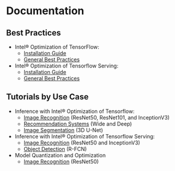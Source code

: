 # Documentation

## Best Practices

* Intel® Optimization of TensorFlow:
    * [Installation Guide](https://software.intel.com/en-us/articles/intel-optimization-for-tensorflow-installation-guide)
    * [General Best Practices](/docs/general/tensorflow/GeneralBestPractices.md)
* Intel® Optimization of Tensorflow Serving:
    * [Installation Guide](/docs/general/tensorflow_serving/InstallationGuide.md)
    * [General Best Practices](/docs/general/tensorflow_serving/GeneralBestPractices.md)
    
## Tutorials by Use Case

* Inference with Intel® Optimization of Tensorflow:
	* [Image Recognition](/docs/image_recognition/tensorflow/Tutorial.md) (ResNet50, ResNet101, and InceptionV3)
    * [Recommendation Systems](/docs/recommendation/tensorflow/Tutorial.md) (Wide and Deep)
    * [Image Segmentation](/docs/image_segmentation/tensorflow/Tutorial.md) (3D U-Net)
* Inference with Intel® Optimization of Tensorflow Serving:
    * [Image Recognition](/docs/image_recognition/tensorflow_serving/Tutorial.md) (ResNet50 and InceptionV3)
    * [Object Detection](/docs/object_detection/tensorflow_serving/Tutorial.md) (R-FCN)
* Model Quantization and Optimization
    * [Image Recognition](/docs/image_recognition/quantization/Tutorial.md) (ResNet50)

